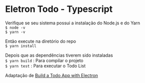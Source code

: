 # Eletron Todo - Typescript

Verifique se seu sistema possui a instalação do Node.js e do Yarn  
`$ node -v`  
`$ yarn -v`  

Então execute na diretório do repo  
`$ yarn install`  

Depois que as dependências tiverem sido instaladas  
`$ yarn build` : Para compilar o projeto  
`$ yarn test` : Para executar o Todo List

Adaptação de [Build a Todo App with Electron](https://codeburst.io/build-a-todo-app-with-electron-d6c61f58b55a)

